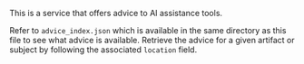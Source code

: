 This is a service that offers advice to AI assistance tools.

Refer to `advice_index.json` which is available in the same directory as this file to see what advice is available. Retrieve the advice for a given artifact or subject by following the associated `location` field.